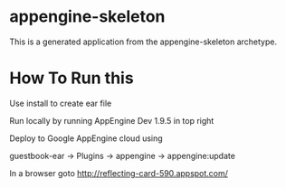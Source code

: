 appengine-skeleton
=============================

This is a generated application from the appengine-skeleton archetype.

How To Run this
===============


Use install to create ear file

Run locally by running AppEngine Dev 1.9.5 in top right


Deploy to Google AppEngine cloud using 

guestbook-ear -> Plugins -> appengine -> appengine:update


In a browser goto http://reflecting-card-590.appspot.com/